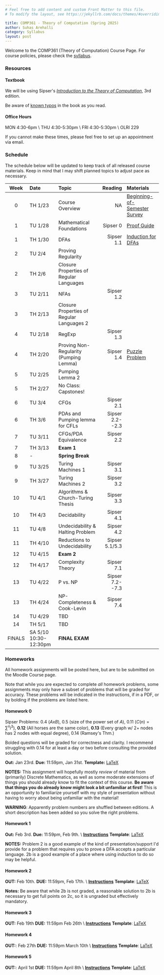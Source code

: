 ```yaml
---
# Feel free to add content and custom Front Matter to this file.
# To modify the layout, see https://jekyllrb.com/docs/themes/#overriding-theme-defaults

title: COMP361 - Theory of Computation (Spring 2025) 
author: Suhas Arehalli
category: Syllabus
layout: post
---
```


Welcome to the COMP361 (Theory of Computation) Course Page. For course policies, please check the [syllabus](https://docs.google.com/document/d/137yvRo-R4IydA_UyBzGdDzL10Gp9GHXopfIHhUzfSII/edit?usp=sharing). 


### Resources

#### Textbook
We will be using Sipser's [*Introduction to the Theory of Computation*](https://macalester.on.worldcat.org/search/detail/761858892?queryString=introduction%20to%20the%20theory%20of%20computation), 3rd edition. 

Be aware of [known typos](https://math.mit.edu/~sipser/itoc-errs3.1.html) in the book as you read.

#### Office Hours
MON 4:30-6pm \\
THU 4:30-5:30pm \\
FRI 4:30-5:30pm \\
OLRI 229

If you cannot make these times, please feel free to set up an appointment via email. 

### Schedule
The schedule below will be updated to keep track of all released course materials. Keep in mind that I may shift planned topics to adjust pace as necessary. 

<div class="table-wrapper" markdown="block">

| Week | Date | Topic | Reading | Materials |
| :-: | :- | :- | -: | :- |
| 0 | TH 1/23 | Course Overview | NA | [Beginning-of-Semester Survey](https://docs.google.com/forms/d/e/1FAIpQLSf7JXf7EJV5f2xBCxAVzrakrg0U0auda68xrEPp1hy7pMcPoA/viewform?usp=sharing) |
| 1 | TU 1/28 | Mathematical Foundations  | Sipser 0  | [Proof Guide]({{site.url}}/notes/ProofGuide.pdf)  |
| 1 | TH 1/30 | DFAs  | Sipser 1.1  | [Induction for DFAs]({{site.url}}/notes/InductionDFAs.pdf)  |
| 2 | TU 2/4 | Proving Regularity  |  |  |
| 2 | TH 2/6 | Closure Properties of Regular Languages  |  |  |
| 3 | TU 2/11 | NFAs  | Sipser 1.2  |  |
| 3 | TH 2/13 | Closure Properties of Regular Languages 2  |  |  |
| 4 | TU 2/18 | RegExp  | Sipser 1.3  |  |
| 4 | TH 2/20 | Proving Non-Regularity (Pumping Lemma) | Sipser 1.4  | [Puzzle Problem](pages/PumpingLemmaPuzzle)  |
| 5 | TU 2/25 | Pumping Lemma 2  |  |  |
| 5 | TH 2/27 | No Class: Capstones! |  |  |
| 6 | TU 3/4 | CFGs  | Sipser 2.1  |  |
| 6 | TH 3/6 | PDAs and Pumping lemma for CFLs  | Sipser 2.2--2.3  |  |
| 7 | TU 3/11 | CFGs/PDA Equivalence  | Sipser 2.2  |  |
| 7 | TH 3/13 | **Exam 1**  |  |  |
| 8 | - | **Spring Break**  |  |  |
| 9 | TU 3/25 | Turing Machines 1 | Sipser 3.1 |  |
| 9 | TH 3/27 | Turing Machines 2 | Sipser 3.2 |  |
| 10 | TU 4/1 | Algorithms & Church-Turing Thesis | Sipser 3.3 |  |
| 10 | TH 4/3 | Decidability | Sipser 4.1 | |
| 11 | TU 4/8 | Undecidability & Halting Problem | Sipser 4.2 |  |
| 11 | TH 4/10 | Reductions to Undecidability | Sipser 5.1/5.3 |  |
| 12 | TU 4/15 | **Exam 2** |  |  |
| 12 | TH 4/17 | Complexity Theory | Sipser 7.1 |  |
| 13 | TU 4/22 | P vs. NP | Sipser 7.2--7.3 |  |
| 13 | TH 4/24 | NP-Completeness & Cook-Levin | Sipser 7.4 |  |
| 14 | TU 4/29 | TBD | |  |
| 14 | TH 5/1 | TBD | |  |
| FINALS | SA 5/10 10:30-12:30pm | **FINAL EXAM** | |  |

</div> 


### Homeworks
All homework assignments will be posted here, but are to be submitted on the Moodle Course page. 

Note that while you are expected to complete *all* homework problems, some assignments may only have a subset of problems that will be graded for accuracy. These problems will be indicated in the instructions, if in a PDF, or by bolding if the problems are listed here. 

#### Homework 0

Sipser Problems: 0.4 ($AxB$), 0.5 (size of the power set of $A$), 0.11 ($C(n) = \sum^n i^3$), **0.12** (All horses are the same color), **0.13** (Every graph w/ 2+ nodes has 2 nodes with equal degree), 0.14 (Ramsey's Thm.)

Bolded questions will be graded for correctness and clarity. I recommend struggling with 0.14 for at least a day or two before consulting the provided solution. 

**Out:** Jan 23rd.
**Due:** 11:59pm, Jan 31st. 
**Template:** [LaTeX]({{site.url}}/hws/HW0_Template.tex)

**NOTES:** This assignment will hopefully mostly *review* of material from (primarily) Discrete Mathematics, as well as some moderate extensions of things you should already know to fit the context of this course. 
**Be aware that things you do already know might look a bit unfamiliar at first!** This is an opportunity to familiarize yourself with my style of presentation without having to worry about being unfamiliar with the material!

**WARNING**: Apparently problem numbers are shuffled between editions. A short description has been added so you solve the right problems.

#### Homework 1

**Out:** Feb 3rd.
**Due:** 11:59pm, Feb 9th. \\
[**Instructions**]({{site.url}}/hws/HW1.pdf)
**Template**: [LaTeX]({{site.url}}/hws/HW1.tex)

**NOTES:** Problem 2 is a good example of the kind of presentation/support I'd provide for a problem that requires you to prove a DFA accepts a particular language. 2b is a good example of a place where using induction to do so may be helpful. 

#### Homework 2

**OUT:** Feb 10th.
**DUE:** 11:59pm, Feb 17th. \\
[**Instructions**]({{site.url}}/hws/HW2.pdf)
**Template**: [LaTeX]({{site.url}}/hws/HW2.tex)

**Notes:** Be aware that while 2b is not graded, a reasonable solution to 2b is necessary to get full points on 2c, so it is ungraded but effectively mandatory.

#### Homework 3

**OUT:** Feb 19th
**DUE:** 11:59pm Feb 26th \\
[**Instructions**]({{site.url}}/hws/HW3.pdf)
**Template**: [LaTeX]({{site.url}}/hws/HW3.tex)

#### Homework 4

**OUT:**: Feb 27th
**DUE:** 11:59pm March 10th \\
[**Instructions**]({{site.url}}/hws/HW4.pdf)
**Template**: [LaTeX]({{site.url}}/hws/HW4.tex)

#### Homework 5

**OUT:**: April 1st
**DUE:** 11:59pm April 8th \\
[**Instructions**]({{site.url}}/hws/HW5.pdf)
**Template**: [LaTeX]({{site.url}}/hws/HW5.tex)
